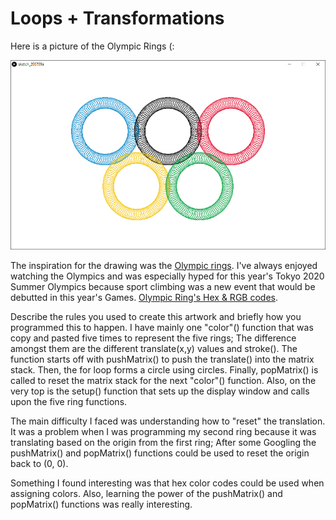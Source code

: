 # Loops + Transformations

Here is a picture of the Olympic Rings (:

![](olympic_rings.PNG)

The inspiration for the drawing was the [Olympic rings](https://www.google.com/search?q=olympic+rings&rlz=1C1CHBF_enUS797US797&sxsrf=ALeKk00-WsXyeB8hNUAhAB-HdIPqCztndg:1594601350569&source=lnms&tbm=isch&sa=X&ved=2ahUKEwjW2bv4gMnqAhWTFzQIHabtDSoQ_AUoAXoECBYQAw&biw=1920&bih=937). I've always enjoyed watching the Olympics and was especially hyped for this year's Tokyo 2020 Summer Olympics because sport climbing was a new event that would be debutted in this year's Games. [Olympic Ring's Hex & RGB codes](https://www.schemecolor.com/olympic-logos-and-symbols-colors.php#:~:text=The%20Olympic%20Logos%20And%20Symbols,created%20by%20user%20Keshav%20Naidu).

Describe the rules you used to create this artwork and briefly how you programmed this to happen.
I have mainly one "color"() function that was copy and pasted five times to represent the five rings; The difference amongst them are the different translate(x,y) values and stroke(). The function starts off with pushMatrix() to push the translate() into the matrix stack. Then, the for loop forms a circle using circles. Finally, popMatrix() is called to reset the matrix stack for the next "color"() function. Also, on the very top is the setup() function that sets up the display window and calls upon the five ring functions. 

The main difficulty I faced was understanding how to "reset" the translation. It was a problem when I was programming my second ring because it was translating based on the origin from the first ring; After some Googling the pushMatrix() and popMatrix() functions could be used to reset the origin back to (0, 0).

Something I found interesting was that hex color codes could be used when assigning colors. Also, learning the power of the pushMatrix() and popMatrix() functions was really interesting.
